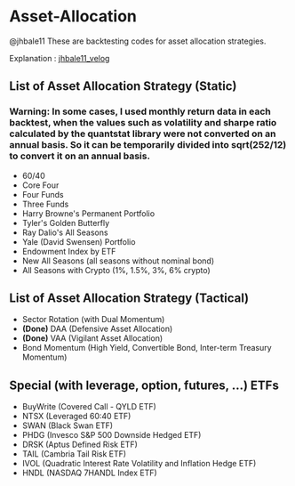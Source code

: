 # Asset-Allocation

@jhbale11
These are backtesting codes for asset allocation strategies.

Explanation : [jhbale11_velog](https://velog.io/@jhbale11)

## List of Asset Allocation Strategy (Static)
### Warning: In some cases, I used monthly return data in each backtest, when the values such as volatility and sharpe ratio calculated by the quantstat library were not converted on an annual basis. So it can be temporarily divided into sqrt(252/12) to convert it on an annual basis.

- 60/40
- Core Four
- Four Funds
- Three Funds
- Harry Browne's Permanent Portfolio
- Tyler's Golden Butterfly
- Ray Dalio's All Seasons
- Yale (David Swensen) Portfolio
- Endowment Index by ETF
- New All Seasons (all seasons without nominal bond)
- All Seasons with Crypto (1%, 1.5%, 3%, 6% crypto)

## List of Asset Allocation Strategy (Tactical)

- Sector Rotation (with Dual Momentum)
- **(Done)** DAA (Defensive Asset Allocation)
- **(Done)** VAA (Vigilant Asset Allocation)
- Bond Momentum (High Yield, Convertible Bond, Inter-term Treasury Momentum)

## Special (with leverage, option, futures, ...) ETFs

- BuyWrite (Covered Call - QYLD ETF)
- NTSX (Leveraged 60:40 ETF)
- SWAN (Black Swan ETF)
- PHDG (Invesco S&P 500 Downside Hedged ETF)
- DRSK (Aptus Defined Risk ETF)
- TAIL (Cambria Tail Risk ETF)
- IVOL (Quadratic Interest Rate Volatility and Inflation Hedge ETF)
- HNDL (NASDAQ 7HANDL Index ETF)
